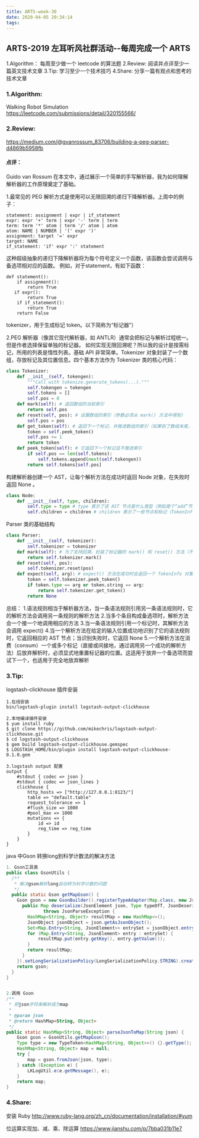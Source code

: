 ```yaml
---
title: ARTS-week-30
date: 2020-04-05 20:34:14
tags:
---
```


## ARTS-2019 左耳听风社群活动--每周完成一个 ARTS
1.Algorithm： 每周至少做一个 leetcode 的算法题
2.Review: 阅读并点评至少一篇英文技术文章
3.Tip: 学习至少一个技术技巧
4.Share: 分享一篇有观点和思考的技术文章

### 1.Algorithm:

Walking Robot Simulation https://leetcode.com/submissions/detail/320155566/

### 2.Review:

https://medium.com/@gvanrossum_83706/building-a-peg-parser-d4869b5958fb

#### 点评：

Guido van Rossum 在本文中，通过展示一个简单的手写解析器，我为如何理解解析器的工作原理奠定了基础。

1.最常见的 PEG 解析方式是使用可以无限回溯的递归下降解析器。上周中的例子：

``` shell
statement: assignment | expr | if_statement
expr: expr '+' term | expr '-' term | term
term: term '*' atom | term '/' atom | atom
atom: NAME | NUMBER | '(' expr ')'
assignment: target '=' expr
target: NAME
if_statement: 'if' expr ':' statement
``` 

这种超级抽象的递归下降解析器将为每个符号定义一个函数，该函数会尝试调用与备选项相对应的函数。
例如，对于statement，有如下函数：

``` shell
def statement():
    if assignment():
        return True
   if expr():
        return True
    if if_statement():
        return True
    return False
```

 tokenizer，用于生成标记 token。以下简称为“标记器”）

2.PEG 解析器（像其它现代解析器，如 ANTLR）通常会把标记与解析过程统一。但是作者选择保留单独的标记器。
如何实现无限回溯呢？所以我的设计是按需标记，所用的列表是惰性列表。基础 API 非常简单。Tokenizer 对象封装了一个数组，存放标记及其位置信息。四个基本方法作为 Tokenizer 类的核心代码：

``` python
class Tokenizer:
    def __init__(self, tokengen):
        """Call with tokenize.generate_tokens(...)."""
        self.tokengen = tokengen
        self.tokens = []
        self.pos = 0
    def mark(self): # 返回数组的当前索引
        return self.pos
    def reset(self, pos): # 设置数组的索引（参数必须从 mark() 方法中得到）
        self.pos = pos
    def get_token(self): # 返回下一个标记，并推进数组的索引（如果到了数组末尾，则从源码中读取另一个标记）
        token = self.peek_token()
        self.pos += 1
        return token
    def peek_token(self): # 它返回下一个标记且不推进索引
        if self.pos == len(self.tokens):
            self.tokens.append(next(self.tokengen))
        return self.tokens[self.pos]
```

构建解析器创建一个 AST，让每个解析方法在成功时返回 Node 对象，在失败时返回 None 。

``` python
class Node:
    def __init__(self, type, children):
        self.type = type # type 表示了该 AST 节点是什么类型（例如是个“add”节点或者“if”节点）
        self.children = children # children 表示了一些节点和标记（TokenInfo 类的实例）
```

Parser 类的基础结构

``` python
class Parser:
    def __init__(self, tokenizer):
        self.tokenizer = tokenizer
    def mark(self): # 为了支持回溯，封装了标记器的 mark() 和 reset() 方法（不改变 API）
        return self.tokenizer.mark()
    def reset(self, pos):
        self.tokenizer.reset(pos)
    def expect(self, arg): # expect() 方法在成功时会返回一个 TokenInfo 对象，在失败时返回 None
        token = self.tokenizer.peek_token()
        if token.type == arg or token.string == arg:
            return self.tokenizer.get_token()
        return None
```

总结：
1.语法规则相当于解析器方法，当一条语法规则引用另一条语法规则时，它的解析方法会调用另一条规则的解析方法
2.当多个条目构成备选项时，解析方法会一个接一个地调用相应的方法
3.当一条语法规则引用一个标记时，其解析方法会调用 expect()
4.当一个解析方法在给定的输入位置成功地识别了它的语法规则时，它返回相应的 AST 节点；当识别失败时，它返回 None
5.一个解析方法在消费（consum）一个或多个标记（直接或间接地，通过调用另一个成功的解析方法）后放弃解析时，必须显式地重置标记器的位置。这适用于放弃一个备选项而尝试下一个，也适用于完全地放弃解析

### 3.Tip:

logstash-clickhouse 插件安装

``` shell
1.在线安装
bin/logstash-plugin install logstash-output-clickhouse

2.本地编译插件安装
$ yum install ruby
$ git clone https://github.com/mikechris/logstash-output-clickhouse.git
$ cd logstash-output-clickhouse
$ gem build logstash-output-clickhouse.gemspec
$ LOGSTASH_HOME/bin/plugin install logstash-output-clickhouse-0.1.0.gem

3.logstash output 配置
output {
    #stdout { codec => json }
    #stdout { codec => json_lines }
    clickhouse {
        http_hosts => ["http://127.0.0.1:8123/"]
        table => "default.table"
        request_tolerance => 1
        #flush_size => 1000
        #pool_max => 1000
        mutations => {
            id => id
            reg_time => reg_time
        }
    }
}
```

java 中Gson 转换long到科学计数法的解决方法

``` java
1. Gson工具类
public class GsonUtils {
  /**
   * 解决gson解析long自动转为科学计数的问题
   */
  public static Gson getMapGson() {
    Gson gson = new GsonBuilder().registerTypeAdapter(Map.class, new JsonDeserializer<Map>() {
      public Map deserialize(JsonElement json, Type typeOfT, JsonDeserializationContext context)
              throws JsonParseException {
        HashMap<String, Object> resultMap = new HashMap<>();
        JsonObject jsonObject = json.getAsJsonObject();
        Set<Map.Entry<String, JsonElement>> entrySet = jsonObject.entrySet();
        for (Map.Entry<String, JsonElement> entry : entrySet) {
            resultMap.put(entry.getKey(), entry.getValue());
        }
        return resultMap;
      }
    }).setLongSerializationPolicy(LongSerializationPolicy.STRING).create();
    return gson;
  }
}


2.调用 Gson
/**
 * 把json字符串解析成为map
 *
 * @param json
 * @return HashMap<String, Object>
 */
public static HashMap<String, Object> parseJsonToMap(String json) {
    Gson gson = GsonUtils.getMapGson();
    Type type = new TypeToken<HashMap<String, Object>>() {}.getType();
    HashMap<String, Object> map = null;
    try {
        map = gson.fromJson(json, type);
    } catch (Exception e) {
        LKLogUtil.e(e.getMessage(), e);
    }
    return map;
}

```

### 4.Share:

安装 Ruby
http://www.ruby-lang.org/zh_cn/documentation/installation/#yum

位运算实现加、减、乘、除运算
https://www.jianshu.com/p/7bba031b11e7